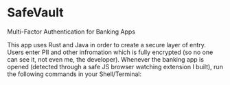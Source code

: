 # SafeVault
Multi-Factor Authentication for Banking Apps

This app uses Rust and Java in order to create a secure layer of entry. Users enter PII and other infromation which is fully encrypted (so no one can see it, not even me, the developer). Whenever the banking app is opened (detected through a safe JS browser watching extension I built), run the following commands in your Shell/Terminal:
